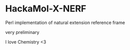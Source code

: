# HackaMol-X-NERF
Perl implementation of natural extension reference frame

very preliminary

I love Chemistry <3


